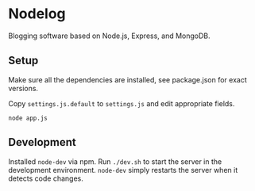 # Nodelog

  Blogging software based on Node.js, Express, and MongoDB.

## Setup

  Make sure all the dependencies are installed, see package.json for exact versions.

  Copy `settings.js.default` to `settings.js` and edit appropriate fields.

    node app.js

## Development

  Installed `node-dev` via npm. Run `./dev.sh` to start the server in the development environment. `node-dev` simply restarts the server when it detects code changes.
